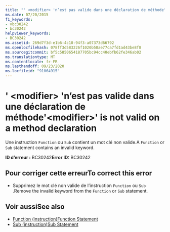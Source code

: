 ```yaml
---
title: "' <modifier> 'n’est pas valide dans une déclaration de méthode"
ms.date: 07/20/2015
f1_keywords:
- vbc30242
- bc30242
helpviewer_keywords:
- BC30242
ms.assetid: 269d7f3d-e1b6-4c10-94f3-a07373d66792
ms.openlocfilehash: 078ff3d583226f1020b58ae77ca7fd1ad43be8f8
ms.sourcegitcommit: bf5c5850654187705bc94cc40ebfb62fe346ab02
ms.translationtype: MT
ms.contentlocale: fr-FR
ms.lasthandoff: 09/23/2020
ms.locfileid: "91064915"
---
```

# <a name="modifier-is-not-valid-on-a-method-declaration"></a><span data-ttu-id="de9b5-102">' \<modifier> 'n’est pas valide dans une déclaration de méthode</span><span class="sxs-lookup"><span data-stu-id="de9b5-102">'\<modifier>' is not valid on a method declaration</span></span>

<span data-ttu-id="de9b5-103">Une instruction `Function` ou `Sub` contient un mot clé non valide.</span><span class="sxs-lookup"><span data-stu-id="de9b5-103">A `Function` or `Sub` statement contains an invalid keyword.</span></span>  
  
 <span data-ttu-id="de9b5-104">**ID d’erreur :** BC30242</span><span class="sxs-lookup"><span data-stu-id="de9b5-104">**Error ID:** BC30242</span></span>  
  
## <a name="to-correct-this-error"></a><span data-ttu-id="de9b5-105">Pour corriger cette erreur</span><span class="sxs-lookup"><span data-stu-id="de9b5-105">To correct this error</span></span>  
  
- <span data-ttu-id="de9b5-106">Supprimez le mot clé non valide de l’instruction `Function` ou `Sub` .</span><span class="sxs-lookup"><span data-stu-id="de9b5-106">Remove the invalid keyword from the `Function` or `Sub` statement.</span></span>  
  
## <a name="see-also"></a><span data-ttu-id="de9b5-107">Voir aussi</span><span class="sxs-lookup"><span data-stu-id="de9b5-107">See also</span></span>

- [<span data-ttu-id="de9b5-108">Function (instruction)</span><span class="sxs-lookup"><span data-stu-id="de9b5-108">Function Statement</span></span>](../language-reference/statements/function-statement.md)
- [<span data-ttu-id="de9b5-109">Sub (instruction)</span><span class="sxs-lookup"><span data-stu-id="de9b5-109">Sub Statement</span></span>](../language-reference/statements/sub-statement.md)
